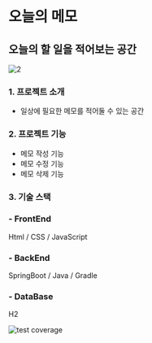 # 오늘의 메모

## 오늘의 할 일을 적어보는 공간

![2](https://user-images.githubusercontent.com/116028857/202921022-d69f0562-3912-47db-8a3b-13b1f5b1e3ef.JPG)


### 1. 프로젝트 소개
- 일상에 필요한 메모를 적어둘 수 있는 공간
### 2. 프로젝트 기능
- 메모 작성 기능
- 메모 수정 기능
- 메모 삭제 기능

### 3. 기술 스택
### - FrontEnd

Html / CSS / JavaScript

### - BackEnd

SpringBoot / Java / Gradle

### - DataBase

H2


![test coverage](.github/badges/jacoco.svg)
